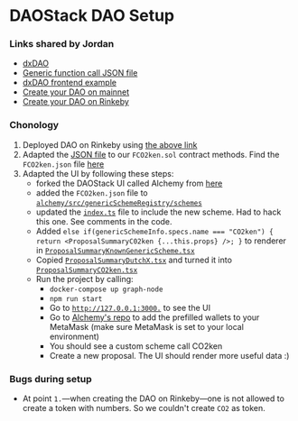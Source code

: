 # DAOStack DAO Setup

### Links shared by Jordan
* [dxDAO](https://alchemy.daostack.io/dao/0x519b70055af55a007110b4ff99b0ea33071c720a)
* [Generic function call JSON file](https://github.com/daostack/alchemy/blob/dev/src/genericSchemeRegistry/schemes/DutchX.json)
* [dxDAO frontend example](https://alchemy.daostack.io/dao/0x519b70055af55a007110b4ff99b0ea33071c720a/proposal/0x24caf5b43b397f0e1f1d431d26b852a1bf8f8131b9c3a2807d91c7cbb86841a7)
* [Create your DAO on mainnet](https://alchemy.daostack.io/daos/create)
* [Create your DAO on Rinkeby](https://alchemy-staging-rinkeby.herokuapp.com/daos/create#)

### Chonology
1. Deployed DAO on Rinkeby using [the above link](https://alchemy-staging-rinkeby.herokuapp.com/daos/create#)
2. Adapted the [JSON file](https://github.com/daostack/alchemy/blob/dev/src/genericSchemeRegistry/schemes/DutchX.json) to our `FCO2ken.sol` contract methods. Find the  `FCO2ken.json` file [here](https://github.com/CO2ken/alchemy/blob/dev/src/genericSchemeRegistry/schemes/CO2ken.json)
3. Adapted the UI by following these steps:
    * forked the DAOStack UI called Alchemy from [here](https://github.com/daostack/alchemy)
    * added the `FCO2ken.json` file to [`alchemy/src/genericSchemeRegistry/schemes`](https://github.com/CO2ken/alchemy/tree/dev/src/genericSchemeRegistry/schemes)
    * updated the [`index.ts`](https://github.com/CO2ken/alchemy/blob/dev/src/genericSchemeRegistry/index.ts) file to include the new scheme. Had to hack this one. See comments in the code.
    * Added `else if(genericSchemeInfo.specs.name === "CO2ken") {
      return <ProposalSummaryC02ken {...this.props} />;
    }` to renderer in [`ProposalSummaryKnownGenericScheme.tsx`](https://github.com/CO2ken/alchemy/blob/dev/src/components/Proposal/ProposalSummary/ProposalSummaryKnownGenericScheme.tsx)
    * Copied [`ProposalSummaryDutchX.tsx`](https://github.com/CO2ken/alchemy/blob/dev/src/components/Proposal/ProposalSummary/ProposalSummaryDutchX.tsx) and turned it into [`ProposalSummaryCO2ken.tsx`](https://github.com/CO2ken/alchemy/blob/dev/src/components/Proposal/ProposalSummary/ProposalSummaryC02ken.tsx)
    * Run the project by calling:
        * `docker-compose up graph-node`
        * `npm run start`
        * Go to [`http://127.0.0.1:3000.`](http://127.0.0.1:3000.) to see the UI
        * Go to [Alchemy's repo](https://github.com/daostack/alchemy) to add the prefilled wallets to your MetaMask (make sure MetaMask is set to your local environment)
        * You should see a custom scheme call CO2ken
        * Create a new proposal. The UI should render more useful data :)
    




### Bugs during setup
* At point `1.`—when creating the DAO on Rinkeby—one is not allowed to create a token with numbers. So we couldn't create `CO2` as token.
